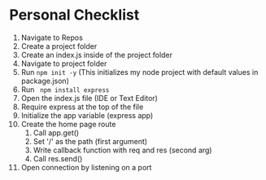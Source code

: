 # Personal Checklist


1. Navigate to Repos 
1. Create a project folder
1. Create an index.js inside of the project folder
1. Navigate to project folder
1. Run ``` npm init -y ``` (This initializes my node project with default values in package.json)
1. Run ``` npm install express```
1. Open the index.js file (IDE or Text Editor)
1. Require express at the top of the file
1. Initialize the app variable (express app)
1. Create the home page route
   1. Call app.get()
   1. Set '/' as the path (first argument)
   1. Write callback function with req and res (second arg)
   1. Call res.send()
1. Open connection by listening on a port